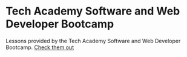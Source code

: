 # Tech Academy Software and Web Developer Bootcamp
Lessons provided by the Tech Academy Software and Web Developer Bootcamp. [Check them out](https://www.learncodinganywhere.com/)
